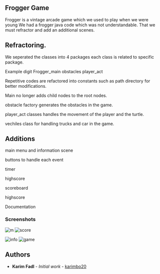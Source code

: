 ## Frogger Game
Frogger is a vintage arcade game which we used to play when we were young
We had a frogger java code which was not understandable.
That we must refractor and add an additional scenes.

## Refractoring.

We seperated the classes into 4 packages each class is related to specific package. 

Example
digit 
Frogger_main
obstacles
player_act

Repetitive codes are refactored into constants such as path directory for better modifications.

Main no longer adds child nodes to the root nodes.

obstacle factory generates the obstacles in the game.

player_act classes handles the movement of the player and the turtle.

vechiles class for handling trucks and car in the game.



## Additions

main menu and information scene 

buttons to handle each event

timer

highscore

scoreboard

highscore

Documentation





### Screenshots


![m](https://user-images.githubusercontent.com/75530052/102678729-f9734f80-41b2-11eb-9c87-a12942f7a3ec.png)
![score](https://user-images.githubusercontent.com/75530052/102678637-66d2b080-41b2-11eb-9ba3-8184e78db7cc.png)

![info](https://user-images.githubusercontent.com/75530052/102678740-0b54f280-41b3-11eb-9187-c47df9ad0a19.png)
![game](https://user-images.githubusercontent.com/75530052/102678762-26bffd80-41b3-11eb-8ffc-fe61bf1a2057.png)

## Authors

* **Karim Fadl** - *Initial work* - [karimbo20](https://github.com/karimbo20)
